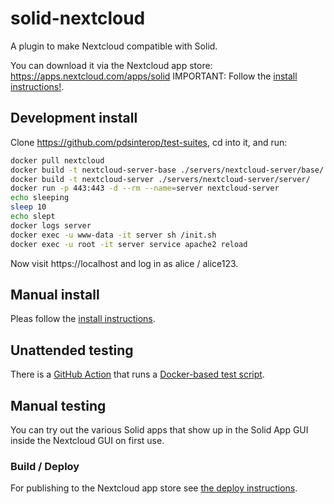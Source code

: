 # solid-nextcloud
A plugin to make Nextcloud compatible with Solid.

You can download it via the Nextcloud app store: https://apps.nextcloud.com/apps/solid
IMPORTANT: Follow the [install instructions!](https://github.com/pdsinterop/solid-nextcloud/blob/main/INSTALL.md).

## Development install
Clone https://github.com/pdsinterop/test-suites, cd into it, and run:
```sh
docker pull nextcloud
docker build -t nextcloud-server-base ./servers/nextcloud-server/base/
docker build -t nextcloud-server ./servers/nextcloud-server/server/
docker run -p 443:443 -d --rm --name=server nextcloud-server
echo sleeping
sleep 10
echo slept
docker logs server
docker exec -u www-data -it server sh /init.sh
docker exec -u root -it server service apache2 reload
```
Now visit https://localhost and log in as alice / alice123.

## Manual install
Pleas follow the [install instructions](https://github.com/pdsinterop/solid-nextcloud/blob/main/INSTALL.md).

## Unattended testing
There is a [GitHub Action](https://github.com/pdsinterop/solid-nextcloud/actions/workflows/ci.yml) that runs a [Docker-based test script](https://github.com/pdsinterop/solid-nextcloud/blob/585b968/.github/workflows/ci.yml#L29).

## Manual testing
You can try out the various Solid apps that show up in the Solid App GUI inside the Nextcloud GUI on first use.

### Build / Deploy

For publishing to the Nextcloud app store see [the deploy instructions](docs/deploy.md).
